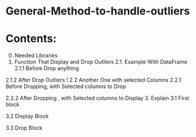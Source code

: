 # General-Method-to-handle-outliers

# Contents:
0. Needed Libraries
1. Function That Display and Drop Outliers
2.1. Example With DataFrame
2.1.1 Before Drop anything

2.1.2 After Drop Outliers !
2.2 Another One with selected Columns
2.2.1 Before Dropping, with Selected columns to Drop

2.2.2 After Dropping , with Selected columns to Display
3. Explain
3.1 First block 

3.2 Display Block

3.3 Drop Block
